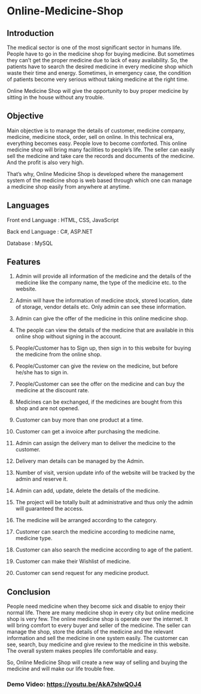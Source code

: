 # Online-Medicine-Shop

## Introduction  

The medical sector is one of the most significant sector in humans life. People have to go in the medicine shop for buying medicine. But sometimes they can’t get the proper medicine due to lack of easy availability. So, the patients have to search the desired medicine in every medicine shop which waste their time and energy. Sometimes, in emergency case, the condition of patients become very serious without taking medicine at the right time. 

Online Medicine Shop will give the opportunity to buy proper medicine by sitting in the house without any trouble. 

## Objective  

Main objective is to manage the details of customer, medicine company, medicine, medicine stock, order, sell on online. In this technical era, everything becomes easy. People love to become comforted. This online medicine shop will bring many facilities to people’s life. The seller can easily sell the medicine and take care the records and documents of the medicine. And the profit is also very high.

That’s why, Online Medicine Shop is developed where the management system of the medicine shop is web based through which one can manage a medicine shop easily from anywhere at anytime.

## Languages

Front end Language : HTML, CSS, JavaScript

Back end Language : C#, ASP.NET

Database : MySQL


## Features

1.	 Admin will provide all information of the medicine and the details of the medicine like the company name, the type of the medicine etc. to the website.

2. Admin will have the information of medicine stock, stored location, date of storage, vendor details etc. Only admin can see these information.

3. Admin can give the offer of the medicine in this online medicine shop.

4. The people can view the details of the medicine that are available in this online shop without signing in the account.

5. People/Customer has to Sign up, then sign in to this website for buying the medicine from the online shop.

6. People/Customer can give the review on the medicine, but before he/she has to sign in.

7. People/Customer can see the offer on the medicine and can buy the medicine at the discount rate.

8. Medicines can be exchanged, if the medicines are bought from this shop and are not opened.

9. Customer can buy more than one product at a time.

10. Customer can get a invoice after purchasing the medicine.

11. Admin can assign the delivery man to deliver the medicine to the customer.

12. Delivery man details can be managed by the Admin.

13. Number of visit, version update info of the website will be tracked by the admin and reserve it.

14. Admin can add, update, delete the details of the medicine.

15. The project will be totally built at administrative and thus only the admin will guaranteed the access. 

16. The medicine will be arranged according to the category.
17. Customer can search the medicine according to medicine name, medicine type.

18. Customer can also search the medicine according to age of the patient.

19. Customer can make their Wishlist of medicine.

20. Customer can send request for any medicine product.


## Conclusion

People need medicine when they become sick and disable to enjoy their normal life. There are many medicine shop in every city but online medicine shop is very few. The online medicine shop is operate over the internet. It will bring comfort to every buyer and seller of the medicine. The seller can manage the shop, store the details of the medicine and the relevant information and sell the medicine in one system easily. The customer can see, search, buy medicine and give review to the medicine in this website. The overall system makes peoples life comfortable and easy. 

So, Online Medicine Shop will create a new way of selling and buying the medicine and will make our life trouble free.

### Demo Video: https://youtu.be/AkA7slwQOJ4
